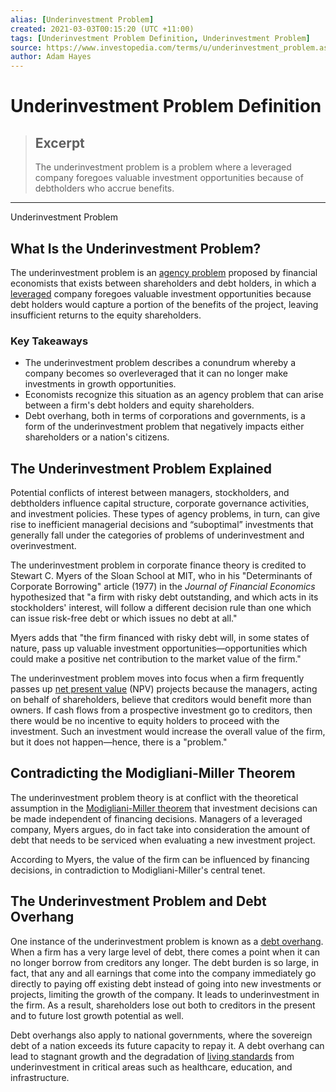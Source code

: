 ```yaml
---
alias: [Underinvestment Problem]
created: 2021-03-03T00:15:20 (UTC +11:00)
tags: [Underinvestment Problem Definition, Underinvestment Problem]
source: https://www.investopedia.com/terms/u/underinvestment_problem.asp
author: Adam Hayes
---
```


# Underinvestment Problem Definition

> ## Excerpt
> The underinvestment problem is a problem where a leveraged company foregoes valuable investment opportunities because of debtholders who accrue benefits.

---

Underinvestment Problem
## What Is the Underinvestment Problem?

The underinvestment problem is an [agency problem](https://www.investopedia.com/terms/a/agencyproblem.asp) proposed by financial economists that exists between shareholders and debt holders, in which a [leveraged](https://www.investopedia.com/terms/l/leverage.asp) company foregoes valuable investment opportunities because debt holders would capture a portion of the benefits of the project, leaving insufficient returns to the equity shareholders.

### Key Takeaways

-   The underinvestment problem describes a conundrum whereby a company becomes so overleveraged that it can no longer make investments in growth opportunities.
-   Economists recognize this situation as an agency problem that can arise between a firm's debt holders and equity shareholders.
-   Debt overhang, both in terms of corporations and governments, is a form of the underinvestment problem that negatively impacts either shareholders or a nation's citizens.

## The Underinvestment Problem Explained

Potential conflicts of interest between managers, stockholders, and debtholders influence capital structure, corporate governance activities, and investment policies. These types of agency problems, in turn, can give rise to inefficient managerial decisions and “suboptimal” investments that generally fall under the categories of problems of underinvestment and overinvestment.

The underinvestment problem in corporate finance theory is credited to Stewart C. Myers of the Sloan School at MIT, who in his "Determinants of Corporate Borrowing" article (1977) in the _Journal of Financial Economics_ hypothesized that "a firm with risky debt outstanding, and which acts in its stockholders' interest, will follow a different decision rule than one which can issue risk-free debt or which issues no debt at all."

Myers adds that "the firm financed with risky debt will, in some states of nature, pass up valuable investment opportunities—opportunities which could make a positive net contribution to the market value of the firm."

The underinvestment problem moves into focus when a firm frequently passes up [net present value](https://www.investopedia.com/terms/n/npv.asp) (NPV) projects because the managers, acting on behalf of shareholders, believe that creditors would benefit more than owners. If cash flows from a prospective investment go to creditors, then there would be no incentive to equity holders to proceed with the investment. Such an investment would increase the overall value of the firm, but it does not happen—hence, there is a "problem."

## Contradicting the Modigliani-Miller Theorem

The underinvestment problem theory is at conflict with the theoretical assumption in the [Modigliani-Miller theorem](https://www.investopedia.com/terms/m/modigliani-millertheorem.asp) that investment decisions can be made independent of financing decisions. Managers of a leveraged company, Myers argues, do in fact take into consideration the amount of debt that needs to be serviced when evaluating a new investment project.

According to Myers, the value of the firm can be influenced by financing decisions, in contradiction to Modigliani-Miller's central tenet.

## The Underinvestment Problem and Debt Overhang

One instance of the underinvestment problem is known as a [debt overhang](https://www.investopedia.com/terms/d/debtoverhang.asp). When a firm has a very large level of debt, there comes a point when it can no longer borrow from creditors any longer. The debt burden is so large, in fact, that any and all earnings that come into the company immediately go directly to paying off existing debt instead of going into new investments or projects, limiting the growth of the company. It leads to underinvestment in the firm. As a result, shareholders lose out both to creditors in the present and to future lost growth potential as well.

Debt overhangs also apply to national governments, where the sovereign debt of a nation exceeds its future capacity to repay it. A debt overhang can lead to stagnant growth and the degradation of [living standards](https://www.investopedia.com/terms/s/standard-of-living.asp) from underinvestment in critical areas such as healthcare, education, and infrastructure.
